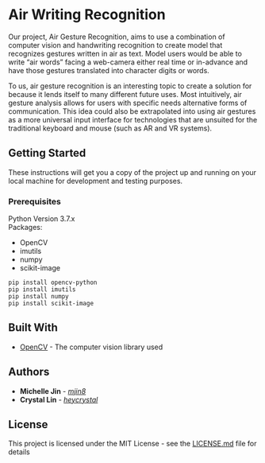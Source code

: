 # Air Writing Recognition

Our project, Air Gesture Recognition, aims to use a combination of computer vision and handwriting recognition to create model that recognizes gestures written in air as text. Model users would be able to write “air words” facing a web-camera either real time or in-advance and have those gestures translated into character digits or words. 

To us, air gesture recognition is an interesting topic to create a solution for because it lends itself to many different future uses. Most intuitively, air gesture analysis allows for users with specific needs alternative forms of communication. This idea could also be extrapolated into using air gestures as a more universal input interface for technologies that are unsuited for the traditional keyboard and mouse (such as AR and VR systems).


## Getting Started

These instructions will get you a copy of the project up and running on your local machine for development and testing purposes.

### Prerequisites

Python Version 3.7.x<br>
Packages:
* OpenCV
* imutils
* numpy
* scikit-image


```
pip install opencv-python
pip install imutils
pip install numpy
pip install scikit-image
```

<!-- ### Installation

A step by step series of examples that tell you how to get a development env running

Say what the step will be

```
Give the example
```

And repeat

```
until finished
```

End with an example of getting some data out of the system or using it for a little demo

## Ready, set, run!

Explain how to run the automated tests for this system -->


## Built With

* [OpenCV](http://www.opencv.com) - The computer vision library used

## Authors

* **Michelle Jin** - [_mjin8_](https://github.com/mjin8/)
* **Crystal Lin** - [_heycrystal_](https://github.com/heycrystal/)

## License

This project is licensed under the MIT License - see the [LICENSE.md](LICENSE.md) file for details

<!-- ## Acknowledgments

* Hat tip to anyone whose code was used
* Inspiration
* etc -->

